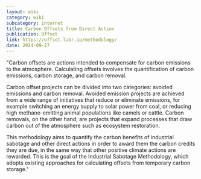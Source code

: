 ```yaml
---
layout: wiki
category: wiki
subcategory: internet
title: Carbon Offsets from Direct Action
publication: Offset
link: https://offset.labr.io/methodology/
date: 2024-09-27
---
```


"Carbon offsets are actions intended to compensate for carbon emissions to the atmosphere. Calculating offsets involves the quantification of carbon emissions, carbon storage, and carbon removal.

Carbon offset projects can be divided into two categories: avoided emissions and carbon removal. Avoided emission projects are achieved from a wide range of initiatives that reduce or eliminate emissions, for example switching an energy supply to solar power from coal, or reducing high methane-emitting animal populations like camels or cattle. Carbon removals, on the other hand, are projects that expand processes that draw carbon out of the atmosphere such as ecosystem restoration.

This methodology aims to quantify the carbon benefits of industrial sabotage and other direct actions in order to award them the carbon credits they are due, in the same way that other positive climate actions are rewarded. This is the goal of the Industrial Sabotage Methodology, which adopts existing approaches for calculating offsets from temporary carbon storage."
